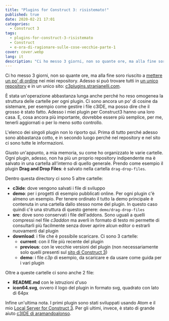 ```yaml
---
title: "Plugins for Construct 3: risistemato!"
published: true
date: 2020-02-21 17:01
categories:
  - Construct 3
tags:
  - plugins-for-construct-3-risistemato
  - Construct
  - e-ora-di-ragionare-sulle-cose-vecchie-parte-1
cover: cover.webp
lang: it
description: "Ci ho messo 3 giorni, non so quante ore, ma alla fine soro riuscito a mettere un po' di ordine nei miei repository. Adesso si può trovare tutti in un unico repository e in un unico sito: c3plugins.stranianelli.com."
---
```


Ci ho messo 3 giorni, non so quante ore, ma alla fine soro riuscito a [mettere un po' di ordine](https://blog.stranianelli.com/e-ora-di-ragionare-sulle-cose-vecchie-parte-1/) nei miei repository. Adesso si può trovare tutti in [un unico repository](https://github.com/el3um4s/construct-plugins-and-addons) e in un unico sito: [c3plugins.stranianelli.com](https://c3plugins.stranianelli.com/).

È stata un'operazione abbastanza lunga anche perché ho reso omogenea la struttura delle cartelle per ogni plugin. Ci sono ancora un po' di cosine da sistemare, per esempio come gestire i file c3IDE, ma posso dire che il grosso è stato fatto. Adesso i miei plugin per Construct3 hanno una loro casa. E, cosa ancora più importante, dovrebbe essere più semplice, per me, tenerli aggiornati o per lo meno sotto controllo.

L'elenco dei singoli plugin non lo riporto qui. Prima di tutto perché adesso sono abbastanza cotto, e in secondo luogo perché nel repository e nel sito ci sono tutte le informazioni.

Giusto un'appunto, a mia memoria, su come ho organizzato le varie cartelle. Ogni plugin, adesso, non ha più un proprio repository indipendente ma è salvato in una cartella all'interno di quello generale. Prendo come esempio il plugin **Drag and Drop Files**: è salvato nella cartella `drag-drop-files`.

Dentro questa directory ci sono 5 altre cartelle:

- **c3ide**: dove vengono salvati i file di sviluppo
- **demo**: per i progetti di esempio pubblicati online. Per ogni plugin c'è almeno un esempio. Per tenere ordinato il tutto la demo principale è contenuta in una cartella dallo stesso nome del plugin. In questo caso quindi c'è una struttura di questo genere: `demo/drag-drop-files`
- **src**: dove sono conservati i file dell'addons. Sono uguali a quelli compressi nel file _c3addon_ ma averli in formato di testo mi permette di consultarli più facilmente senza dover aprire alcun editor o estrarli nuovamenti dal plugin
- **download**: i file che è possibile scaricare. Ci sono 3 cartelle:
  - **current**: con il file più recente del plugin
  - **previous**: con le vecchie versioni del plugin (non necessariamente solo quelli presenti sul [sito di Construct 3](https://www.construct.net/en))
  - **demo**: i file _c3p_ di esempio, da scaricare e da usare come guida per i vari plugin

Oltre a queste cartelle ci sono anche 2 file:

- **README.md** con le istruzioni d'uso
- **icon64.svg**, ovvero il logo del plugin in formato svg, quadrato con lato di 64px

Infine un'ultima nota. I primi plugin sono stati sviluppati usando Atom e il mio [Local Server for Construct 3](https://github.com/el3um4s/local-server-for-construct-3). Per gli ultimi, invece, è stato di grande aiuto [c3IDE di aramandoalonso](https://github.com/armandoalonso/c3IDE).
